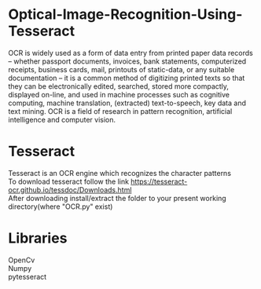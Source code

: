 # Optical-Image-Recognition-Using-Tesseract
OCR is widely used as a form of data entry from printed paper data records – whether passport documents, invoices, bank statements, computerized receipts, business cards, mail, printouts of static-data, or any suitable documentation – it is a common method of digitizing printed texts so that they can be electronically edited, searched, stored more compactly, displayed on-line, and used in machine processes such as cognitive computing, machine translation, (extracted) text-to-speech, key data and text mining. OCR is a field of research in pattern recognition, artificial intelligence and computer vision.

# Tesseract
Tesseract is an OCR engine which recognizes the character patterns<br/>
To download tesseract follow the link https://tesseract-ocr.github.io/tessdoc/Downloads.html <br/>
After downloading install/extract the folder to your present working directory(where "OCR.py" exist) <br/>

# Libraries
OpenCv <br/>
Numpy <br/>
pytesseract <br/>
 
